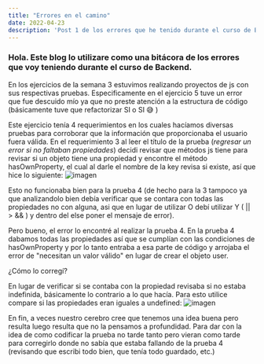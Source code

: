 ```yaml
---
title: "Errores en el camino"
date: 2022-04-23
description: 'Post 1 de los errores que he tenido durante el curso de Backend en Launch X'
---
```

<h3>Hola. Este blog lo utilizare como una bitácora de los errores que voy teniendo durante el curso de Backend. </h3>

En los ejercicios de la semana 3 estuvimos realizando proyectos de js con sus respectivas pruebas. Especificamente en el ejercicio 5 tuve un error que fue descuido mío 
ya que no preste atención a la estructura de código (básicamente tuve que refactorizar SI o SI 😅 )

Este ejercicio tenía 4 requerimientos en los cuales hacíamos diversas pruebas para corroborar que la información
que proporcionaba el usuario fuera válida.
En el requerimiento 3 al leer el título de la prueba (*regresar un error si no faltaban propiedades*) decidi revisar
que métodos js tiene para revisar si un objeto tiene una propiedad y encontre el método hasOwnProperty, el cual al 
darle el nombre de la key revisa si existe, así que hice lo siguiente:
![imagen](https://user-images.githubusercontent.com/28024862/164952975-9f7c3f0c-fcfd-46f6-a932-acd7e872f0aa.png)


Esto no funcionaba bien para la prueba 4 (de hecho para la 3 tampoco ya que analizandolo bien debía verificar que se contara con todas las propiedades no con alguna, asi que
en lugar de utilizar O debí utilizar Y ( ||  >  && ) y dentro del else poner el mensaje de error).

Pero bueno, el error lo encontré al realizar la prueba 4. En la prueba 4 dabamos todas las propiedades así que se cumplían con las condiciones de hasOwnProperty y por lo 
tanto entraba a esa parte de código y arrojaba el error de "necesitan un valor válido" en lugar de crear el objeto user.

¿Cómo lo corregí?

En lugar de verificar si se contaba con la propiedad revisaba si no estaba indefinida, básicamente lo contrario a lo que hacía. Para esto utilice compare si las propiedades 
eran iguales a undefined:
![imagen](https://user-images.githubusercontent.com/28024862/164953262-6bb71fbb-9765-4de7-97d6-2c32c5fb114c.png)

En fin, a veces nuestro cerebro cree que tenemos una idea buena pero resulta luego resulta que no la pensamos a profundidad. Para dar con la idea de como codificar la prueba
no tarde tanto pero vieran como tarde para corregirlo donde no sabía que estaba fallando de la prueba 4 (revisando que escribi todo bien, que tenía todo guardado, etc.)

